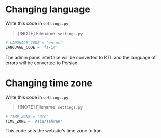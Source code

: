 # Changing language

Write this code in `settings.py`:
> [!NOTE] Filename: `settings.py`
```Python
# LANGUAGE_CODE = 'en-us'
LANGUAGE_CODE = 'fa-ir'
```
The admin panel interface will be converted to RTL and the language of errors will be converted to Persian.

# Changing time zone

Write this code in `settings.py`:
> [!NOTE] Filename: `settings.py`
```Python
# TIME_ZONE = 'UTC'
TIME_ZONE = 'Asia/Tehran'
```
This code sets the website's time zone to Iran.